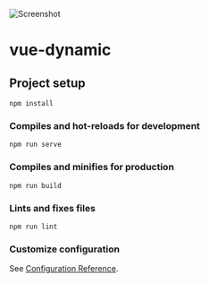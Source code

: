 ![Screenshot](https://image.prntscr.com/image/_xor4uI_Sp_5utSxeJtsHA.png)

# vue-dynamic

## Project setup
```
npm install
```

### Compiles and hot-reloads for development
```
npm run serve
```

### Compiles and minifies for production
```
npm run build
```

### Lints and fixes files
```
npm run lint
```

### Customize configuration
See [Configuration Reference](https://cli.vuejs.org/config/).
